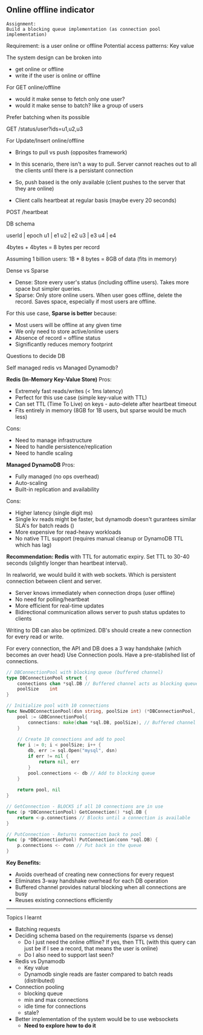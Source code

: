 ## Online offline indicator

```
Assignment: 
Build a blocking queue implementation (as connection pool implementation)
```

Requirement: is a user online or offline
Potential access patterns: Key value

The system design can be broken into
- get online or offline
- write if the user is online or offline


For GET online/offline
- would it make sense to fetch only one user?
- would it make sense to batch? like a group of users

Prefer batching when its possible

GET /status/user?ids=u1,u2,u3

For Update/Insert online/offline
- Brings to pull vs push (opposites framework)
- In this scenario, there isn't a way to pull. Server cannot reaches out to all the clients until there is a persistant connection

- So, push based is the only available (client pushes to the server that they are online)
- Client calls heartbeat at regular basis (maybe every 20 seconds)

POST /heartbeat


DB schema

userId | epoch
u1     | e1
u2     | e2
u3     | e3
u4     | e4

4bytes + 4bytes = 8 bytes per record

Assuming 1 billion users: 1B * 8 bytes = 8GB of data (fits in memory) 


Dense vs Sparse
- Dense: Store every user's status (including offline users). Takes more space but simpler queries.
- Sparse: Only store online users. When user goes offline, delete the record. Saves space, especially if most users are offline.

For this use case, **Sparse is better** because:
- Most users will be offline at any given time
- We only need to store active/online users
- Absence of record = offline status
- Significantly reduces memory footprint



Questions to decide DB

Self managed redis vs Managed Dynamodb?

**Redis (In-Memory Key-Value Store)**
Pros:
- Extremely fast reads/writes (< 1ms latency)
- Perfect for this use case (simple key-value with TTL)
- Can set TTL (Time To Live) on keys - auto-delete after heartbeat timeout
- Fits entirely in memory (8GB for 1B users, but sparse would be much less)

Cons:
- Need to manage infrastructure
- Need to handle persistence/replication
- Need to handle scaling

**Managed DynamoDB**
Pros:
- Fully managed (no ops overhead)
- Auto-scaling
- Built-in replication and availability

Cons:
- Higher latency (single digit ms)
- Single kv reads might be faster, but dynamodb doesn't gurantees similar SLA's for batch reads ()
- More expensive for read-heavy workloads
- No native TTL support (requires manual cleanup or DynamoDB TTL which has lag)

**Recommendation: Redis** with TTL for automatic expiry. Set TTL to 30-40 seconds (slightly longer than heartbeat interval).


In realworld, we would build it with web sockets.
Which is persistent connection between client and server.
- Server knows immediately when connection drops (user offline)
- No need for polling/heartbeat
- More efficient for real-time updates
- Bidirectional communication allows server to push status updates to clients


Writing to DB can also be optimized.
DB's should create a new connection for every read or write.

For every connection, the API and DB does a 3 way handshake (which becomes an over head)
Use Connection pools. Have a pre-stablished list of connections.

```go
// DBConnectionPool with blocking queue (buffered channel)
type DBConnectionPool struct {
	connections chan *sql.DB // Buffered channel acts as blocking queue
	poolSize    int
}

// Initialize pool with 10 connections
func NewDBConnectionPool(dsn string, poolSize int) (*DBConnectionPool, error) {
	pool := &DBConnectionPool{
		connections: make(chan *sql.DB, poolSize), // Buffered channel with size 10
	}
	
	// Create 10 connections and add to pool
	for i := 0; i < poolSize; i++ {
		db, err := sql.Open("mysql", dsn)
		if err != nil {
			return nil, err
		}
		pool.connections <- db // Add to blocking queue
	}
	
	return pool, nil
}

// GetConnection - BLOCKS if all 10 connections are in use
func (p *DBConnectionPool) GetConnection() *sql.DB {
	return <-p.connections // Blocks until a connection is available
}

// PutConnection - Returns connection back to pool
func (p *DBConnectionPool) PutConnection(conn *sql.DB) {
	p.connections <- conn // Put back in the queue
}
```

**Key Benefits:**
- Avoids overhead of creating new connections for every request
- Eliminates 3-way handshake overhead for each DB operation
- Buffered channel provides natural blocking when all connections are busy
- Reuses existing connections efficiently


---- 
Topics I learnt
- Batching requests
- Deciding schema based on the requirements (sparse vs dense)
	- Do I just need the online offline? If yes, then TTL (with this query can just be if I see a record, that means the user is online)
	- Do I also need to support last seen? 
- Redis vs Dynamodb
	- Key value
	- Dynamodb single reads are faster compared to batch reads (distributed)
- Connection pooling
	- blocking queue
	- min and max connections
	- idle time for connections
	- stale?
- Better implementation of the system would be to use websockets
	- **Need to explore how to do it**